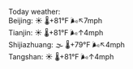 Today weather:  
Beijing: ☀️ 🌡️+81°F 🌬️↖7mph  
Tianjin: ☀️ 🌡️+81°F 🌬️↑4mph  
Shijiazhuang: 🌫  🌡️+79°F 🌬️↖4mph  
Tangshan: ☀️ 🌡️+81°F 🌬️↑4mph  
